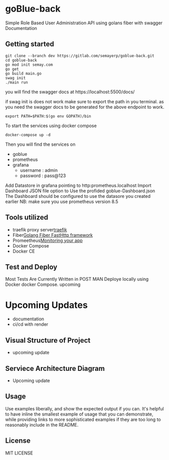 # goBlue-back

Simple Role Based User Administration API using golans fiber with swagger Documentation

## Getting started


```
git clone --branch dev https://gitlab.com/semayerp/goblue-back.git
cd goblue-back
go mod init semay.com
go get
go build main.go
swag init
./main run
```

you will find the swagger docs at  https://localhost:5500/docs/

if swag init is does not work make sure to export the path in you terminal. as you need  the swagger docs to be generated
for the above endpoint to work.

```
export PATH=$PATH:$(go env GOPATH)/bin

```

To start the services using docker compose
```
docker-compose up -d
```

Then you will find the services on
* goblue[](https:goblue.localhost/docs/)
* prometheus[](http:prometheus.localhost)
* grafana[](fibergrafana.localhost)
    * username : admin
    * password : pass@123

Add Datastore in grafana pointing to http:prometheus.localhost 
Import Dashboard JSON file option to Use the profided goblue-Dashboard.json
The Dashboard should be configured to use the datasore you created earlier
NB: make sure you use prometheus version 8.5


## Tools utilized

* traefik proxy server[traefik](https://github.com/traefik/traefik)
* Fiber[Golang Fiber FastHttp framework](https://github.com/gofiber/fiber) 
* Promeetheus[Monitoring your app](https://github.com/prometheus/prometheus) 
* Docker Compose
* Docker CE


## Test and Deploy

Most Tests Are Currently Written in POST MAN
Deploye locally using Docker docker Compose.
upcoming 

# Upcoming Updates
* documentation
* ci/cd with render

## Visual Structure of Project 
* upcoming update

## Serviece Architecture Diagram 
* Upcoming update
## Usage
Use examples liberally, and show the expected output if you can. It's helpful to have inline the smallest example of usage that you can demonstrate, while providing links to more sophisticated examples if they are too long to reasonably include in the README.

## License
MIT LICENSE


